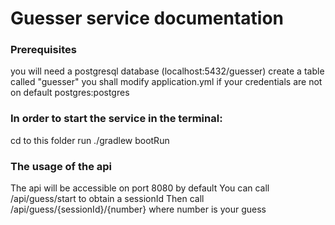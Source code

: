 # Guesser service documentation

### Prerequisites
you will need a postgresql database (localhost:5432/guesser)
create a table called "guesser"
you shall modify application.yml 
if your credentials are not on default postgres:postgres

### In order to start the service in the terminal:
cd to this folder
run ./gradlew bootRun
    
### The usage of the api
The api will be accessible on port 8080 by default
You can call /api/guess/start to obtain a sessionId
Then call /api/guess/{sessionId}/{number}
where number is your guess 